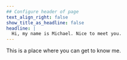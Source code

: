```yaml
---
## Configure header of page
text_align_right: false
show_title_as_headline: false
headline: |
  Hi, my name is Michael. Nice to meet you.
---
```


<!-- this is a subheadline -->
This is a place where you can get to know me.
